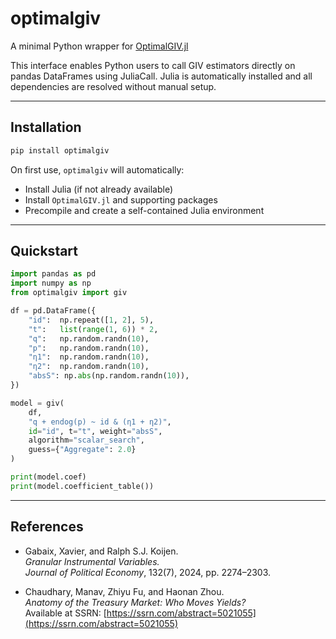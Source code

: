 # optimalgiv

A minimal Python wrapper for [OptimalGIV.jl](https://github.com/FuZhiyu/OptimalGIV.jl)

This interface enables Python users to call GIV estimators directly on pandas DataFrames using JuliaCall.
Julia is automatically installed and all dependencies are resolved without manual setup.

---

## Installation

```bash
pip install optimalgiv
````

On first use, `optimalgiv` will automatically:

* Install Julia (if not already available)
* Install `OptimalGIV.jl` and supporting packages
* Precompile and create a self-contained Julia environment

---

## Quickstart

```python
import pandas as pd
import numpy as np
from optimalgiv import giv

df = pd.DataFrame({
    "id":  np.repeat([1, 2], 5),
    "t":   list(range(1, 6)) * 2,
    "q":   np.random.randn(10),
    "p":   np.random.randn(10),
    "η1":  np.random.randn(10),
    "η2":  np.random.randn(10),
    "absS": np.abs(np.random.randn(10)),
})

model = giv(
    df,
    "q + endog(p) ~ id & (η1 + η2)",
    id="id", t="t", weight="absS",
    algorithm="scalar_search",
    guess={"Aggregate": 2.0}
)

print(model.coef)
print(model.coefficient_table())
```

---

## References

- Gabaix, Xavier, and Ralph S.J. Koijen.  
  *Granular Instrumental Variables.*  
  *Journal of Political Economy*, 132(7), 2024, pp. 2274–2303.

- Chaudhary, Manav, Zhiyu Fu, and Haonan Zhou.  
  *Anatomy of the Treasury Market: Who Moves Yields?*  
  Available at SSRN: [https://ssrn.com/abstract=5021055](https://ssrn.com/abstract=5021055)

